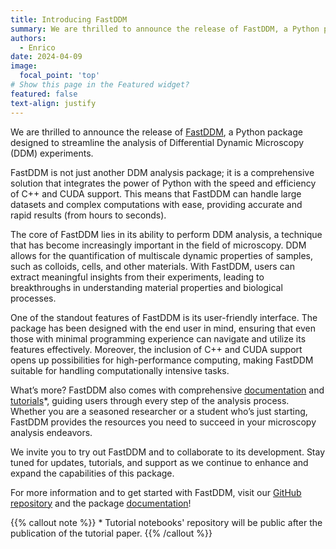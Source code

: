 ```yaml
---
title: Introducing FastDDM
summary: We are thrilled to announce the release of FastDDM, a Python package designed for the analysis of Differential Dynamic Microscopy experiment data.
authors:
  - Enrico
date: 2024-04-09
image:
  focal_point: 'top'
# Show this page in the Featured widget?
featured: false
text-align: justify
---
```


<!--more-->

We are thrilled to announce the release of [FastDDM](https://github.com/somexlab/fastddm), a Python package designed to streamline the analysis of Differential Dynamic Microscopy (DDM) experiments.

FastDDM is not just another DDM analysis package; it is a comprehensive solution that integrates the power of Python with the speed and efficiency of C++ and CUDA support. This means that FastDDM can handle large datasets and complex computations with ease, providing accurate and rapid results (from hours to seconds).

The core of FastDDM lies in its ability to perform DDM analysis, a technique that has become increasingly important in the field of microscopy. DDM allows for the quantification of multiscale dynamic properties of samples, such as colloids, cells, and other materials. With FastDDM, users can extract meaningful insights from their experiments, leading to breakthroughs in understanding material properties and biological processes.

One of the standout features of FastDDM is its user-friendly interface. The package has been designed with the end user in mind, ensuring that even those with minimal programming experience can navigate and utilize its features effectively. Moreover, the inclusion of C++ and CUDA support opens up possibilities for high-performance computing, making FastDDM suitable for handling computationally intensive tasks.

What’s more? FastDDM also comes with comprehensive [documentation](https://fastddm.readthedocs.io/en/stable/) and [tutorials](https://github.com/somexlab/fastddm-tutorials)*, guiding users through every step of the analysis process. Whether you are a seasoned researcher or a student who’s just starting, FastDDM provides the resources you need to succeed in your microscopy analysis endeavors.

We invite you to try out FastDDM and to collaborate to its development. Stay tuned for updates, tutorials, and support as we continue to enhance and expand the capabilities of this package.

For more information and to get started with FastDDM, visit our [GitHub repository](https://github.com/somexlab/fastddm) and the package [documentation](https://fastddm.readthedocs.io/en/stable/)!


{{% callout note %}}
\* Tutorial notebooks' repository will be public after the publication of the tutorial paper.
{{% /callout %}}